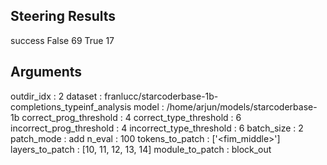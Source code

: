 ## Steering Results
success
False    69
True     17
## Arguments
outdir_idx : 2
dataset : franlucc/starcoderbase-1b-completions_typeinf_analysis
model : /home/arjun/models/starcoderbase-1b
correct_prog_threshold : 4
correct_type_threshold : 6
incorrect_prog_threshold : 4
incorrect_type_threshold : 6
batch_size : 2
patch_mode : add
n_eval : 100
tokens_to_patch : ['<fim_middle>']
layers_to_patch : [10, 11, 12, 13, 14]
module_to_patch : block_out
